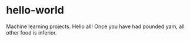 # hello-world
Machine learning projects.
Hello all! Once you have had pounded yam, all other food is inferior.
